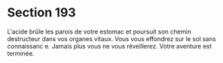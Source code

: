 # Section 193

L'acide brûle les parois de votre estomac et poursuit son chemin destructeur dans vos
organes vitaux. Vous vous effondrez sur le sol sans connaissanc e. Jamais plus vous ne
vous réveillerez. Votre aventure est terminée.